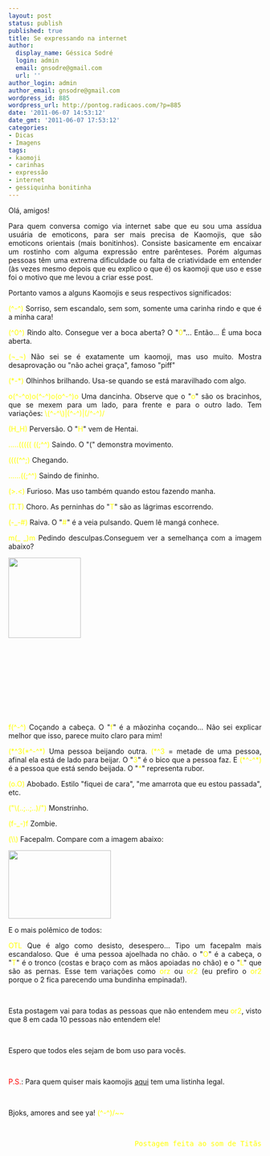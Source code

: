```yaml
---
layout: post
status: publish
published: true
title: Se expressando na internet
author:
  display_name: Géssica Sodré
  login: admin
  email: gnsodre@gmail.com
  url: ''
author_login: admin
author_email: gnsodre@gmail.com
wordpress_id: 885
wordpress_url: http://pontog.radicaos.com/?p=885
date: '2011-06-07 14:53:12'
date_gmt: '2011-06-07 17:53:12'
categories:
- Dicas
- Imagens
tags:
- kaomoji
- carinhas
- expressão
- internet
- gessiquinha bonitinha
---
```

<p style="text-align: justify;">Olá, amigos!</p>
<p style="text-align: justify;">Para quem conversa comigo via internet sabe que eu sou uma assídua usuária de emoticons, para ser mais precisa de Kaomojis, que são emoticons orientais (mais bonitinhos). Consiste basicamente em encaixar um rostinho com alguma expressão entre parênteses. Porém algumas pessoas têm uma extrema dificuldade ou falta de criatividade em entender (às vezes mesmo depois que eu explico o que é) os kaomoji que uso e esse foi o motivo que me levou a criar esse post.</p>
<p style="text-align: justify;">Portanto vamos a alguns Kaomojis e seus respectivos significados:</p>
<p style="text-align: justify;"><span style="color: #ffff00;">(^-^)</span> Sorriso, sem escandalo, sem som, somente uma carinha rindo e que é a minha cara!</p>
<p style="text-align: justify;"><span style="color: #ffff00;">(^0^)</span> Rindo alto. Consegue ver a boca aberta? O "<span style="color: #ffff00;">0</span>"... Então... É uma boca aberta.</p>
<p style="text-align: justify;"><span style="color: #ffff00;">(¬_¬)</span> Não sei se é exatamente um kaomoji, mas uso muito. Mostra desaprovação ou "não achei graça", famoso "piff"</p>
<p style="text-align: justify;"><span style="color: #ffff00;">(*-*)</span> Olhinhos brilhando. Usa-se quando se está maravilhado com algo.</p>
<p style="text-align: justify;"><span style="color: #ffff00;">o(^-^o)o(^-^)o(o^-^)o</span> Uma dancinha. Observe que o "<span style="color: #ffff00;">o</span>" são os bracinhos, que se mexem para um lado, para frente e para o outro lado. Tem variações: <span style="color: #ffff00;">\(^-^\)|(^-^)|(/^-^)/</span></p>
<p style="text-align: justify;"><span style="color: #ffff00;">(H_H)</span> Perversão. O "<span style="color: #ffff00;">H</span>" vem de Hentai.</p>
<p style="text-align: justify;"><span style="color: #ffff00;">.....((((( ((;^^)</span> Saindo. O "(" demonstra movimento.</p>
<p style="text-align: justify;"><span style="color: #ffff00;">((((^^;)</span> Chegando.</p>
<p style="text-align: justify;"><span style="color: #ffff00;">......((;^^)</span> Saindo de fininho.</p>
<p style="text-align: justify;"><span style="color: #ffff00;">(&gt;.&lt;)</span> Furioso. Mas uso também quando estou fazendo manha.</p>
<p style="text-align: justify;"><span style="color: #ffff00;">(T.T)</span> Choro. As perninhas do "<span style="color: #ffff00;">T</span>" são as lágrimas escorrendo.</p>
<p style="text-align: justify;"><span style="color: #ffff00;">(-_-#)</span> Raiva. O "<span style="color: #ffff00;">#</span>" é a veia pulsando. Quem lê mangá conhece.</p>
<p style="text-align: justify;"><span style="color: #ffff00;">m(_ _)m</span> Pedindo desculpas.Conseguem ver a semelhança com a imagem abaixo?</p>
<p style="text-align: justify;"><a href="http://2.bp.blogspot.com/-FyGUCIKEzKE/TcWDz1IVQUI/AAAAAAAAAEM/4wmrt3FmzUI/s1600/Gomenasai.gif"><img class="alignleft" title="Gomenasai" src="http://2.bp.blogspot.com/-FyGUCIKEzKE/TcWDz1IVQUI/AAAAAAAAAEM/4wmrt3FmzUI/s1600/Gomenasai.gif" alt="" width="144" height="160" /></a></p>
<p style="text-align: justify;">&nbsp;</p>
<p style="text-align: justify;">&nbsp;</p>
<p style="text-align: justify;">&nbsp;</p>
<p style="text-align: justify;">&nbsp;</p>
<p style="text-align: justify;">&nbsp;</p>
<p style="text-align: justify;"><span style="color: #ffff00;">f(^-^)</span> Coçando a cabeça. O "<span style="color: #ffff00;">f</span>" é a mãozinha coçando... Não sei explicar melhor que isso, parece muito claro para mim!</p>
<p style="text-align: justify;"><span style="color: #ffff00;">(*^3(*^-^*)</span> Uma pessoa beijando outra. <span style="color: #ffff00;">(*^3</span> = metade de uma pessoa, afinal ela está de lado para beijar. O "<span style="color: #ffff00;">3</span>" é o bico que a pessoa faz. E <span style="color: #ffff00;">(*^-^*)</span> é a pessoa que está sendo beijada. O "<span style="color: #ffff00;">*</span>" representa rubor.</p>
<p style="text-align: justify;"><span style="color: #ffff00;">(o.O)</span> Abobado. Estilo "fiquei de cara", "me amarrota que eu estou passada", etc.</p>
<p style="text-align: justify;"><span style="color: #ffff00;">("\(..;..;..)/")</span> Monstrinho.</p>
<p style="text-align: justify;"><span style="color: #ffff00;">(f-_-)f</span> Zombie.</p>
<p style="text-align: justify;"><span style="color: #ffff00;">(\\)</span> Facepalm. Compare com a imagem abaixo:</p>
<p style="text-align: justify;"><a href="http://nerdcomputero.files.wordpress.com/2010/10/face-palm-picard.jpg"><img class="alignnone" title="facepalm" src="http://nerdcomputero.files.wordpress.com/2010/10/face-palm-picard.jpg" alt="" width="204" height="136" /></a></p>
<p style="text-align: justify;">E o mais polêmico de todos:</p>
<p style="text-align: justify;"><span style="color: #ffff00;">OTL </span>Que é algo como desisto, desespero... Tipo um facepalm mais escandaloso. Que  é uma pessoa ajoelhada no chão. o "<span style="color: #ffff00;">O</span>" é a cabeça, o "<span style="color: #ffff00;">T</span>" é o tronco (costas e braço com as mãos apoiadas no chão) e o "<span style="color: #ffff00;">L</span>" que são as pernas. Esse tem variações como <span style="color: #ffff00;">orz </span>ou <span style="color: #ffff00;">or2 </span>(eu prefiro o <span style="color: #ffff00;">or2 </span>porque o 2 fica parecendo uma bundinha empinada!).</p>
<p style="text-align: justify;">&nbsp;</p>
<p style="text-align: justify;">Esta postagem vai para todas as pessoas que não entendem meu <span style="color: #ffff00;">or2</span>, visto que 8 em cada 10 pessoas não entendem ele!</p>
<p style="text-align: justify;">&nbsp;</p>
<p style="text-align: justify;">Espero que todos eles sejam de bom uso para vocês.</p>
<p style="text-align: justify;">&nbsp;</p>
<p style="text-align: justify;"><span style="color: #ff0000;">P.S.</span>: Para quem quiser mais kaomojis <a title="kaomoji" href="http://arcadiafolk.sites.uol.com.br/chat/chatkaomoji.htm" target="_blank">aqui</a> tem uma listinha legal.</p>
<p style="text-align: justify;">&nbsp;</p>
<p style="text-align: justify;">Bjoks, amores and see ya!<span style="color: #ffff00;"> (^-^)/~~</span></p>
<p style="text-align: justify;">&nbsp;</p>
<pre style="text-align: right;"><span style="color: #ffff00;">Postagem feita ao som de Titãs
</span></pre>
